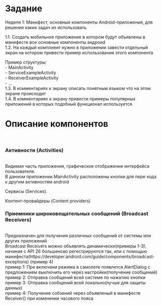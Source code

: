 <h1>Задание</h1>
 Неделя 1: Манифест, основные компоненты Android-приложения, для решения каких задач их использовать<br>

1.1. Создать мобильное приложение в котором будут объявлены в манифесте все основные компоненты андроиd<br>
1.2. На каждый компонент нужно в приложении завести отдельный экран на котором привести пример использования этого компонента

Пример структуры:<br>
             - MainActivity <br>
                     - ServiceExampleActivity<br>
                     - ReceiverExampleActivity<br>
                     - ...<br>
1.3. В комментариях к экрану описать понятным языком что на этом экране происходит<br>
1.4. В комментариях к экрану привести примеры популярных приложений в которых подобный функционал используется<br>

<h1>Описание компонентов</h1><br>
<h3>Активности (Activities)</h3><br>
Видимая часть приложения, графическое отображение интерфейса пользователя.<br>
В данном приложении MainActivity расположены кнопки для пере хода к другим активностям android<br>

Сервисы (Services).<br>

Контент-провайдеры (Content providers) <br>

<h3>Приемники широковещательных сообщений (Broadcast Receivers)</h3><br>
Предназначен для получения различных сообщений от системы или других приложений<br>
Broadcast Receivers можно объявлять динамически(примеры 1-3), начиная с API 26 большенсво регестрируются так,
или с помощью манифеста(https://developer.android.com/guide/components/broadcast-exceptions) (пример 4)<br>
пример 1: При включени режима в самолете появлется AlertDialog с предложением выключить его через настройки(получение сообщений)<br>
пример 2: Отправка сообщений всей системе по нажатию кнопки<br>
пример 3: Отправка сообщений всей локально(лучше для защиты данных)<br>
пример 4: Получение собзений через объявленый в манифесте Receiver() при изменении часового пояса<br>
